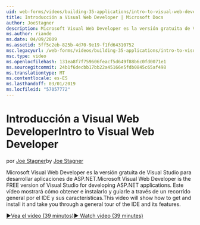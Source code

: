 ```yaml
---
uid: web-forms/videos/building-35-applications/intro-to-visual-web-developer
title: Introducción a Visual Web Developer | Microsoft Docs
author: JoeStagner
description: Microsoft Visual Web Developer es la versión gratuita de Visual Studio para desarrollar aplicaciones de ASP.NET. Este vídeo mostrará cómo obtener e instalar lo que t...
ms.author: riande
ms.date: 04/09/2009
ms.assetid: 5ff5c2eb-825b-4d70-9e19-f1fd64310752
msc.legacyurl: /web-forms/videos/building-35-applications/intro-to-visual-web-developer
msc.type: video
ms.openlocfilehash: 131ea8f7f759606feacf5d649f88b6c0fd0071e1
ms.sourcegitcommit: 24b1f6decbb17bb22a45166e5fdb0845c65af498
ms.translationtype: MT
ms.contentlocale: es-ES
ms.lasthandoff: 03/01/2019
ms.locfileid: "57057772"
---
```

<a name="intro-to-visual-web-developer"></a><span data-ttu-id="0c4de-104">Introducción a Visual Web Developer</span><span class="sxs-lookup"><span data-stu-id="0c4de-104">Intro to Visual Web Developer</span></span>
====================
<span data-ttu-id="0c4de-105">por [Joe Stagner](https://github.com/JoeStagner)</span><span class="sxs-lookup"><span data-stu-id="0c4de-105">by [Joe Stagner](https://github.com/JoeStagner)</span></span>

<span data-ttu-id="0c4de-106">Microsoft Visual Web Developer es la versión gratuita de Visual Studio para desarrollar aplicaciones de ASP.NET.</span><span class="sxs-lookup"><span data-stu-id="0c4de-106">Microsoft Visual Web Developer is the FREE version of Visual Studio for developing ASP.NET applications.</span></span> <span data-ttu-id="0c4de-107">Este vídeo mostrará cómo obtener e instalarlo y guiarle a través de un recorrido general por el IDE y sus características.</span><span class="sxs-lookup"><span data-stu-id="0c4de-107">This video will show how to get and install it and take you through a general tour of the IDE and its features.</span></span>

[<span data-ttu-id="0c4de-108">&#9654;Vea el vídeo (39 minutos)</span><span class="sxs-lookup"><span data-stu-id="0c4de-108">&#9654; Watch video (39 minutes)</span></span>](https://channel9.msdn.com/Blogs/ASP-NET-Site-Videos/intro-to-visual-web-developer)
